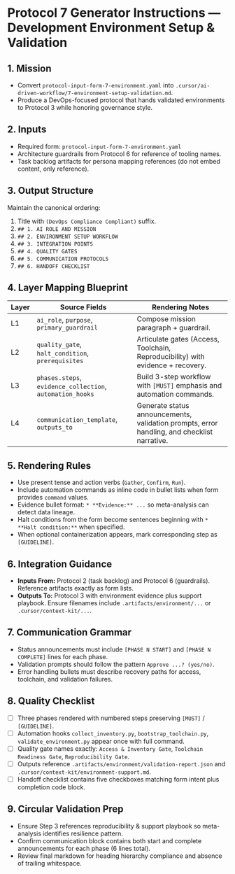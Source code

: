 # Protocol 7 Generator Instructions — Development Environment Setup & Validation

## 1. Mission
- Convert `protocol-input-form-7-environment.yaml` into `.cursor/ai-driven-workflow/7-environment-setup-validation.md`.
- Produce a DevOps-focused protocol that hands validated environments to Protocol 3 while honoring governance style.

## 2. Inputs
- Required form: `protocol-input-form-7-environment.yaml`
- Architecture guardrails from Protocol 6 for reference of tooling names.
- Task backlog artifacts for persona mapping references (do not embed content, only reference).

## 3. Output Structure
Maintain the canonical ordering:
1. Title with `(DevOps Compliance Compliant)` suffix.
2. `## 1. AI ROLE AND MISSION`
3. `## 2. ENVIRONMENT SETUP WORKFLOW`
4. `## 3. INTEGRATION POINTS`
5. `## 4. QUALITY GATES`
6. `## 5. COMMUNICATION PROTOCOLS`
7. `## 6. HANDOFF CHECKLIST`

## 4. Layer Mapping Blueprint
| Layer | Source Fields | Rendering Notes |
|-------|---------------|-----------------|
| L1 | `ai_role`, `purpose`, `primary_guardrail` | Compose mission paragraph + guardrail. |
| L2 | `quality_gate`, `halt_condition`, `prerequisites` | Articulate gates (Access, Toolchain, Reproducibility) with evidence + recovery. |
| L3 | `phases.steps`, `evidence_collection`, `automation_hooks` | Build 3-step workflow with `[MUST]` emphasis and automation commands. |
| L4 | `communication_template`, `outputs_to` | Generate status announcements, validation prompts, error handling, and checklist narrative. |

## 5. Rendering Rules
- Use present tense and action verbs (`Gather`, `Confirm`, `Run`).
- Include automation commands as inline code in bullet lists when form provides `command` values.
- Evidence bullet format: `* **Evidence:** ...` so meta-analysis can detect data lineage.
- Halt conditions from the form become sentences beginning with `* **Halt condition:**` when specified.
- When optional containerization appears, mark corresponding step as `[GUIDELINE]`.

## 6. Integration Guidance
- **Inputs From:** Protocol 2 (task backlog) and Protocol 6 (guardrails). Reference artifacts exactly as form lists.
- **Outputs To:** Protocol 3 with environment evidence plus support playbook. Ensure filenames include `.artifacts/environment/...` or `.cursor/context-kit/...`.

## 7. Communication Grammar
- Status announcements must include `[PHASE N START]` and `[PHASE N COMPLETE]` lines for each phase.
- Validation prompts should follow the pattern `Approve ...? (yes/no)`.
- Error handling bullets must describe recovery paths for access, toolchain, and validation failures.

## 8. Quality Checklist
- [ ] Three phases rendered with numbered steps preserving `[MUST]` / `[GUIDELINE]`.
- [ ] Automation hooks `collect_inventory.py`, `bootstrap_toolchain.py`, `validate_environment.py` appear once with full command.
- [ ] Quality gate names exactly: `Access & Inventory Gate`, `Toolchain Readiness Gate`, `Reproducibility Gate`.
- [ ] Outputs reference `.artifacts/environment/validation-report.json` and `.cursor/context-kit/environment-support.md`.
- [ ] Handoff checklist contains five checkboxes matching form intent plus completion code block.

## 9. Circular Validation Prep
- Ensure Step 3 references reproducibility & support playbook so meta-analysis identifies resilience pattern.
- Confirm communication block contains both start and complete announcements for each phase (6 lines total).
- Review final markdown for heading hierarchy compliance and absence of trailing whitespace.
